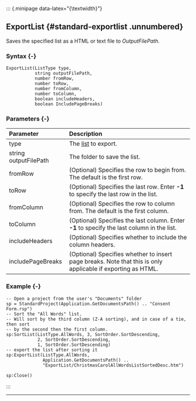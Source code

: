 ::: {.minipage data-latex="{\textwidth}"}
## ExportList {#standard-exportlist .unnumbered}

Saves the specified list as a HTML or text file to *OutputFilePath*.

### Syntax {-}

```{sql}
ExportList(ListType type,
           string outputFilePath,
           number fromRow,
           number toRow,
           number fromColumn,
           number toColumn,
           boolean includeHeaders,
           boolean IncludePageBreaks)
```

### Parameters {-}

**Parameter** | **Description**
| :-- | :-- |
type | The [list](#listtype) to export.
string outputFilePath | The folder to save the list.
fromRow | (Optional) Specifies the row to begin from. The default is the first row.
toRow | (Optional) Specifies the last row. Enter **-1** to specify the last row in the list.
fromColumn | (Optional) Specifies the row to column from. The default is the first column.
toColumn | (Optional) Specifies the last column. Enter **-1** to specify the last column in the list.
includeHeaders | (Optional) Specifies whether to include the column headers.
includePageBreaks | (Optional) Specifies whether to insert page breaks. Note that this is only applicable if exporting as HTML.

### Example {-}

```{sql}
-- Open a project from the user's "Documents" folder
sp = StandardProject(Application.GetDocumentsPath() .. "Consent Form.rsp")
-- Sort the "All Words" list.
-- Will sort by the third column (Z-A sorting), and in case of a tie, then sort
-- by the second then the first column.
sp:SortList(ListType.AllWords, 3, SortOrder.SortDescending,
            2, SortOrder.SortDescending,
            1, SortOrder.SortDescending)
-- export the list after sorting it
sp:ExportList(ListType.AllWords,
              Application.GetDocumentsPath() ..
              "ExportList/ChristmasCarolAllWordsListSortedDesc.htm")

sp:Close()
```
:::

***
